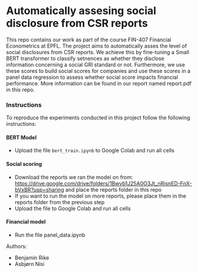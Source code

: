 # Automatically assesing social disclosure from CSR reports

This repo contains our work as part of the course FIN-407 Financial Econometrics at EPFL. The project aims to automatically asses the level of social disclosures from CSR reports. We achieve this by fine-tuning a Small BERT transformer to classify setnences as whether they disclose information concerning a social GRI standard or not. Furthermore, we use these scores to build social scores for companies and use these scores in a panel data regression to assess whether social score impacts financial performance. More information can be found in our report named report.pdf in this repo.

### Instructions
To reproduce the experiments conducted in this project follow the following instructions:

#### BERT Model
- Upload the file `bert_train.ipynb` to Google Colab and run all cells

#### Social scoring
- Download the reports we ran the model on from: https://drive.google.com/drive/folders/1Bwvb1J25A0O3Jt_nRisnED-FnX-bVxBR?usp=sharing and place the reports folder in this repo
- If you want to run the model on more reports, please place them in the reports folder from the previous step
- Upload the file to Google Colab and run all cells

#### Financial model
- Run the file panel_data.ipynb


Authors:
- Benjamin Rike
- Asbjørn Nisi

